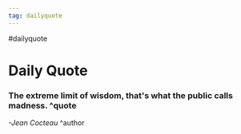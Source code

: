 ```yaml
---
tag: dailyquote
---
```


#dailyquote

# Daily Quote

### The extreme limit of wisdom, that's what the public calls madness. ^quote
*-Jean Cocteau* ^author
